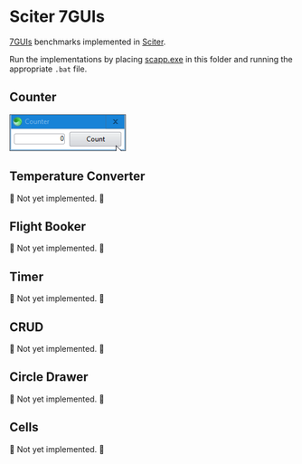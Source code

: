 # Sciter 7GUIs

[7GUIs](https://eugenkiss.github.io/7guis/tasks) benchmarks implemented in [Sciter](https://github.com/c-smile/sciter-sdk).

Run the implementations by placing [scapp.exe](https://github.com/c-smile/sciter-sdk/tree/master/bin.win/x64) in this folder and running the appropriate `.bat` file.

## Counter

![screenshot](screenshots/counter.gif)

## Temperature Converter

:construction: Not yet implemented. :construction:

## Flight Booker

:construction: Not yet implemented. :construction:

## Timer

:construction: Not yet implemented. :construction:

## CRUD

:construction: Not yet implemented. :construction:

## Circle Drawer

:construction: Not yet implemented. :construction:

## Cells

:construction: Not yet implemented. :construction: